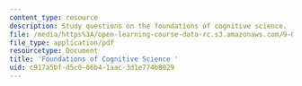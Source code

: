 ```yaml
---
content_type: resource
description: Study questions on the foundations of cognitive science.
file: /media/https%3A/open-learning-course-data-rc.s3.amazonaws.com/9-012-the-brain-and-cognitive-sciences-ii-spring-2002/c917a5bfd5c006b41aac3d1e774b8029_foundationsofcognitivescience.pdf
file_type: application/pdf
resourcetype: Document
title: 'Foundations of Cognitive Science '
uid: c917a5bf-d5c0-06b4-1aac-3d1e774b8029
---
```

